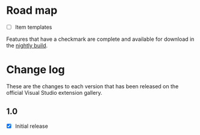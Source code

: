 # Road map

- [ ] Item templates

Features that have a checkmark are complete and available for
download in the
[nightly build](http://vsixgallery.com/extension/bb1c4e6a-8943-48fb-a82f-42294d86623c/).

# Change log

These are the changes to each version that has been released
on the official Visual Studio extension gallery.

## 1.0

- [x] Initial release